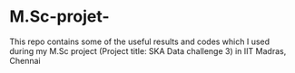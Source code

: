 # M.Sc-projet-
This repo contains some of the useful results and codes which I used during my M.Sc project (Project title: SKA Data challenge 3) in IIT Madras, Chennai

